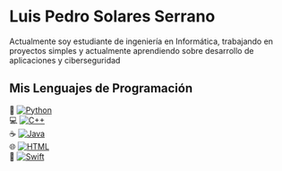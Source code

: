 # Luis Pedro Solares Serrano

Actualmente soy estudiante de ingeniería en Informática, trabajando en proyectos simples y actualmente aprendiendo sobre desarrollo de aplicaciones y ciberseguridad

## Mis Lenguajes de Programación

🐍 [![Python](https://img.shields.io/badge/Python-3776AB?style=for-the-badge&logo=python&logoColor=white)](#)  
💻 [![C++](https://img.shields.io/badge/C++-00599C?style=for-the-badge&logo=cplusplus&logoColor=white)](#)  
☕ [![Java](https://img.shields.io/badge/Java-007396?style=for-the-badge&logo=java&logoColor=white)](#)  
🌐 [![HTML](https://img.shields.io/badge/HTML5-E34F26?style=for-the-badge&logo=html5&logoColor=white)](#)  
🦅 [![Swift](https://img.shields.io/badge/Swift-FA7343?style=for-the-badge&logo=swift&logoColor=white)](#)  
